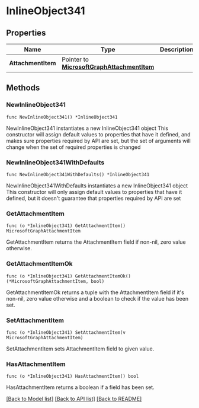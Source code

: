 # InlineObject341

## Properties

Name | Type | Description | Notes
------------ | ------------- | ------------- | -------------
**AttachmentItem** | Pointer to [**MicrosoftGraphAttachmentItem**](MicrosoftGraphAttachmentItem.md) |  | [optional] 

## Methods

### NewInlineObject341

`func NewInlineObject341() *InlineObject341`

NewInlineObject341 instantiates a new InlineObject341 object
This constructor will assign default values to properties that have it defined,
and makes sure properties required by API are set, but the set of arguments
will change when the set of required properties is changed

### NewInlineObject341WithDefaults

`func NewInlineObject341WithDefaults() *InlineObject341`

NewInlineObject341WithDefaults instantiates a new InlineObject341 object
This constructor will only assign default values to properties that have it defined,
but it doesn't guarantee that properties required by API are set

### GetAttachmentItem

`func (o *InlineObject341) GetAttachmentItem() MicrosoftGraphAttachmentItem`

GetAttachmentItem returns the AttachmentItem field if non-nil, zero value otherwise.

### GetAttachmentItemOk

`func (o *InlineObject341) GetAttachmentItemOk() (*MicrosoftGraphAttachmentItem, bool)`

GetAttachmentItemOk returns a tuple with the AttachmentItem field if it's non-nil, zero value otherwise
and a boolean to check if the value has been set.

### SetAttachmentItem

`func (o *InlineObject341) SetAttachmentItem(v MicrosoftGraphAttachmentItem)`

SetAttachmentItem sets AttachmentItem field to given value.

### HasAttachmentItem

`func (o *InlineObject341) HasAttachmentItem() bool`

HasAttachmentItem returns a boolean if a field has been set.


[[Back to Model list]](../README.md#documentation-for-models) [[Back to API list]](../README.md#documentation-for-api-endpoints) [[Back to README]](../README.md)


